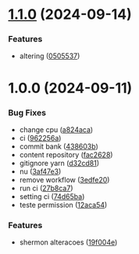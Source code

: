 # [1.1.0](https://github.com/shermondevelopment/rocketseat.ci.api/compare/v1.0.0...v1.1.0) (2024-09-14)


### Features

* altering ([0505537](https://github.com/shermondevelopment/rocketseat.ci.api/commit/050553704ba3eec39b7a151c73d57c5025003d5e))

# 1.0.0 (2024-09-11)


### Bug Fixes

* change cpu ([a824aca](https://github.com/shermondevelopment/rocketseat.ci.api/commit/a824aca9fa0bff0b08ec9d0b276d39b746fb95ca))
* ci ([962256a](https://github.com/shermondevelopment/rocketseat.ci.api/commit/962256a503b1aabc238eb028e07a43cc1397583a))
* commit bank ([438603b](https://github.com/shermondevelopment/rocketseat.ci.api/commit/438603bc2bd6548f2f1e565dab3985d1744e45d8))
* content repository ([fac2628](https://github.com/shermondevelopment/rocketseat.ci.api/commit/fac26283030d461c42c866df5fba55fdfc213a3c))
* gitignore yarn ([d32cd81](https://github.com/shermondevelopment/rocketseat.ci.api/commit/d32cd812ed9739938b7c6fa3e389fd3c936a47de))
* nu ([3af47e3](https://github.com/shermondevelopment/rocketseat.ci.api/commit/3af47e39f29aaba8a2fe4d5531bfd1becaad3c21))
* remove workflow ([3edfe20](https://github.com/shermondevelopment/rocketseat.ci.api/commit/3edfe202176627dfbaf65a47ee90ddcb828710ae))
* run ci ([27b8ca7](https://github.com/shermondevelopment/rocketseat.ci.api/commit/27b8ca718e91116644512fa25ab8a942759d577e))
* setting ci ([74d65ba](https://github.com/shermondevelopment/rocketseat.ci.api/commit/74d65baf799deb2511b6a7050e62c0c4c71f2743))
* teste permission ([12aca54](https://github.com/shermondevelopment/rocketseat.ci.api/commit/12aca54cf6023d2be30893b27b54ef1ba5c16037))


### Features

* shermon alteracoes ([19f004e](https://github.com/shermondevelopment/rocketseat.ci.api/commit/19f004ee322a7213d671b34c296aea010e772eb7))
